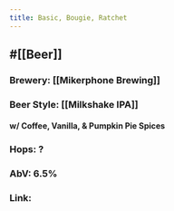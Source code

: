 ```yaml
---
title: Basic, Bougie, Ratchet
---
```


## #[[Beer]]
### Brewery: [[Mikerphone Brewing]]

### Beer Style: [[Milkshake IPA]]
#### w/ Coffee, Vanilla, & Pumpkin Pie Spices

### Hops: ?

### AbV: 6.5%

### Link: 
